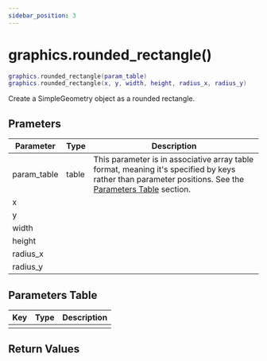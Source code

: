 ```yaml
---
sidebar_position: 3
---
```


# graphics.rounded_rectangle()
```lua
graphics.rounded_rectangle(param_table)
graphics.rounded_rectangle(x, y, width, height, radius_x, radius_y)
```
Create a SimpleGeometry object as a rounded rectangle.


## Prameters
|Parameter|Type|Description|
|-|-|-|
|param_table|table|This parameter is in associative array table format, meaning it's specified by keys rather than parameter positions. See the [Parameters Table](#parameters-table) section.|
|x|||
|y|||
|width|||
|height|||
|radius_x|||
|radius_y|||


## Parameters Table
|Key|Type|Description|
|-|-|-|
| | | |


## Return Values
